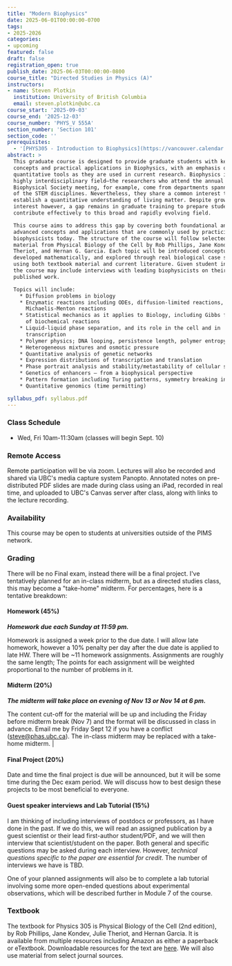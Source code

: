```yaml
---
title: "Modern Biophysics"
date: 2025-06-01T00:00:00-0700
tags:
- 2025-2026
categories:
- upcoming
featured: false
draft: false
registration_open: true
publish_date: 2025-06-03T00:00:00-0800
course_title: "Directed Studies in Physics (A)"
instructors:
- name: Steven Plotkin
  institution: University of British Columbia
  email: steven.plotkin@ubc.ca
course_start: '2025-09-03'
course_end: '2025-12-03'
course_number: 'PHYS_V 555A'
section_number: 'Section 101'
section_code: ''
prerequisites:
  - '[PHYS305 - Introduction to Biophysics](https://vancouver.calendar.ubc.ca/course-descriptions/courses/physv-305) (or equivalent)'
abstract: >
  This graduate course is designed to provide graduate students with key
  concepts and practical applications in Biophysics, with an emphasis on the
  quantitative tools as they are used in current research. Biophysics is a
  highly interdisciplinary field—the researchers who attend the annual
  Biophysical Society meeting, for example, come from departments spanning all
  of the STEM disciplines. Nevertheless, they share a common interest to
  establish a quantitative understanding of living matter. Despite growing
  interest however, a gap remains in graduate training to prepare students to
  contribute effectively to this broad and rapidly evolving field.

  This course aims to address this gap by covering both foundational and
  advanced concepts and applications that are commonly used by practicing
  biophysicists today. The structure of the course will follow selected advanced
  material from Physical Biology of the Cell by Rob Phillips, Jane Kondev, Julie
  Theriot, and Hernan G. Garcia. Each topic will be introduced conceptually,
  developed mathematically, and explored through real biological case studies
  using both textbook material and current literature. Given student interest,
  the course may include interviews with leading biophysicists on their recent
  published work.

  Topics will include:
    * Diffusion problems in biology
    * Enzymatic reactions including ODEs, diffusion-limited reactions, and
      Michaelis-Menton reactions
    * Statistical mechanics as it applies to Biology, including Gibbs free energy
      of biochemical reactions
    * Liquid-liquid phase separation, and its role in the cell and in
      transcription
    * Polymer physics; DNA looping, persistence length, polymer entropy
    * Heterogeneous mixtures and osmotic pressure
    * Quantitative analysis of genetic networks
    * Expression distributions of transcription and translation
    * Phase portrait analysis and stability/metastability of cellular states
    * Genetics of enhancers – from a biophysical perspective
    * Pattern formation including Turing patterns, symmetry breaking in an embryo
    * Quantitative genomics (time permitting)

syllabus_pdf: syllabus.pdf
---
```



### Class Schedule
  * Wed, Fri 10am-11:30am (classes will begin Sept. 10)

### Remote Access
Remote participation will be via zoom. Lectures will also be recorded and shared
via UBC's media capture system Panopto. Annotated notes on pre-distributed PDF
slides are made during class using an iPad, recorded in real time, and uploaded
to UBC's Canvas server after class, along with links to the lecture recording.

### Availability
This course may be open to students at universities outside of the PIMS network.


### Grading
There will be no Final exam, instead there will be a final project. I've
tentatively planned for an in-class midterm, but as a directed studies class,
this may become a "take-home" midterm. For percentages, here is a tentative
breakdown:

#### Homework (45%)

_**Homework due each Sunday at 11:59 pm.**_

Homework is assigned a week prior to the due date. I will allow late homework,
however a 10% penalty per day after the due date is applied to late HW. There
will be ~11 homework assignments. Assignments are roughly the same length; The
points for each assignment will be weighted proportional to the number of
problems in it.

#### Midterm (20%)
_**The midterm will take place on evening of Nov 13 or Nov 14 at 6 pm.**_

The content cut-off for the material will be up and including the Friday before
midterm break (Nov 7) and the format will be discussed in class in advance.
Email me by Friday Sept 12 if you have a conflict (steve@phas.ubc.ca). The
in-class midterm may be replaced with a take-home midterm. |


#### Final Project (20%)

Date and time the final project is due will be announced, but it will be some
time during the Dec exam period. We will discuss how to best design these
projects to be most beneficial to everyone.

#### Guest speaker interviews and Lab Tutorial (15%)

I am thinking of including interviews of postdocs or professors, as I have done
in the past. If we do this, we will read an assigned publication by a guest
scientist or their lead first-author student/PDF, and we will then interview
that scientist/student on the paper. Both general and specific questions may be
asked during each interview. However, _technical questions specific to the paper
are essential for credit_. The number of interviews we have is TBD.

One of your planned assignments will also be to complete a lab tutorial
involving some more open-ended questions about experimental observations, which
will be described further in Module 7 of the course.


### Textbook
The textbook for Physics 305 is Physical Biology of the Cell (2nd edition), by
Rob Phillips, Jane Kondev, Julie Theriot, and Hernan Garcia. It is available
from multiple resources including Amazon as either a paperback or eTextbook.
Downloadable resources for the text are
[here](https://www.routledgetextbooks.com/textbooks/9780815344506/downloadable_resources.php).
We will also use material from select journal sources.
